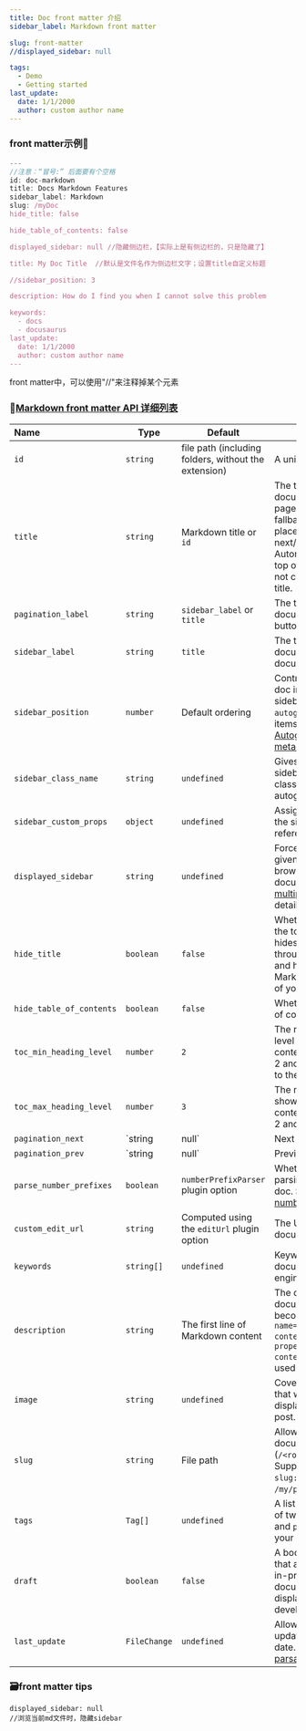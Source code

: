 ```yaml
---
title: Doc front matter 介绍
sidebar_label: Markdown front matter

slug: front-matter
//displayed_sidebar: null

tags:
  - Demo
  - Getting started
last_update:
  date: 1/1/2000
  author: custom author name
---
```



### front matter示例🙋
```jsx
---
//注意：“冒号:” 后面要有个空格
id: doc-markdown
title: Docs Markdown Features
sidebar_label: Markdown
slug: /myDoc
hide_title: false

hide_table_of_contents: false

displayed_sidebar: null //隐藏侧边栏，【实际上是有侧边栏的，只是隐藏了】  

title: My Doc Title  //默认是文件名作为侧边栏文字；设置title自定义标题

//sidebar_position: 3

description: How do I find you when I cannot solve this problem

keywords:
  - docs
  - docusaurus
last_update:
  date: 1/1/2000
  author: custom author name
---
```

front matter中，可以使用"//"来注释掉某个元素

### 📝[Markdown front matter API 详细列表](https://docusaurus.io/docs/api/plugins/@docusaurus/plugin-content-docs#markdown-front-matter)

| Name                     | Type            | Default                                              | Description                                                  |
| :----------------------- | --------------- | ---------------------------------------------------- | ------------------------------------------------------------ |
| `id`                     | `string`        | file path (including folders, without the extension) | A unique document ID.                                        |
| `title`                  | `string`        | Markdown title or `id`                               | The text title of your document. Used for the page metadata and as a fallback value in multiple places (sidebar, next/previous buttons...). Automatically added at the top of your doc if it does not contain any Markdown title. |
| `pagination_label`       | `string`        | `sidebar_label` or `title`                           | The text used in the document next/previous buttons for this document. |
| `sidebar_label`          | `string`        | `title`                                              | The text shown in the document sidebar for this document.    |
| `sidebar_position`       | `number`        | Default ordering                                     | Controls the position of a doc inside the generated sidebar slice when using `autogenerated` sidebar items. See also [Autogenerated sidebar metadata](https://docusaurus.io/docs/sidebar#autogenerated-sidebar-metadata). |
| `sidebar_class_name`     | `string`        | `undefined`                                          | Gives the corresponding sidebar label a special class name when using autogenerated sidebars. |
| `sidebar_custom_props`   | `object`        | `undefined`                                          | Assign [custom props](https://docusaurus.io/docs/sidebar#passing-custom-props) to the sidebar item referencing this doc |
| `displayed_sidebar`      | `string`        | `undefined`                                          | Force the display of a given sidebar when browsing the current document. Read the [multiple sidebars guide](https://docusaurus.io/docs/sidebar/multiple-sidebars) for details. |
| `hide_title`             | `boolean`       | `false`                                              | Whether to hide the title at the top of the doc. It only hides a title declared through the front matter, and have no effect on a Markdown title at the top of your document. |
| `hide_table_of_contents` | `boolean`       | `false`                                              | Whether to hide the table of contents to the right.          |
| `toc_min_heading_level`  | `number`        | `2`                                                  | The minimum heading level shown in the table of contents. Must be between 2 and 6 and lower or equal to the max value. |
| `toc_max_heading_level`  | `number`        | `3`                                                  | The max heading level shown in the table of contents. Must be between 2 and 6. |
| `pagination_next`        | `string | null` | Next doc in the sidebar                              | The ID of the documentation you want the "Next" pagination to link to. Use `null` to disable showing "Next" for this page. |
| `pagination_prev`        | `string | null` | Previous doc in the sidebar                          | The ID of the documentation you want the "Previous" pagination to link to. Use `null` to disable showing "Previous" for this page. |
| `parse_number_prefixes`  | `boolean`       | `numberPrefixParser` plugin option                   | Whether number prefix parsing is disabled on this doc. See also [Using number prefixes](https://docusaurus.io/docs/sidebar#using-number-prefixes). |
| `custom_edit_url`        | `string`        | Computed using the `editUrl` plugin option           | The URL for editing this document.                           |
| `keywords`               | `string[]`      | `undefined`                                          | Keywords meta tag for the document page, for search engines. |
| `description`            | `string`        | The first line of Markdown content                   | The description of your document, which will become the `<meta name="description" content="..."/>` and `<meta property="og:description" content="..."/>` in `<head>`, used by search engines. |
| `image`                  | `string`        | `undefined`                                          | Cover or thumbnail image that will be used when displaying the link to your post. |
| `slug`                   | `string`        | File path                                            | Allows to customize the document URL (`/<routeBasePath>/<slug>`). Support multiple patterns: `slug: my-doc`, `slug: /my/path/myDoc`, `slug: /`. |
| `tags`                   | `Tag[]`         | `undefined`                                          | A list of strings or objects of two string fields `label` and `permalink` to tag to your docs. |
| `draft`                  | `boolean`       | `false`                                              | A boolean flag to indicate that a document is a work-in-progress. Draft documents will only be displayed during development. |
| `last_update`            | `FileChange`    | `undefined`                                          | Allows overriding the last updated author and/or date. Date can be any [parsable date string](https://developer.mozilla.org/en-US/docs/Web/JavaScript/Reference/Global_Objects/Date/parse). |

### 🗃️front matter tips
```
displayed_sidebar: null
//浏览当前md文件时，隐藏sidebar
```

